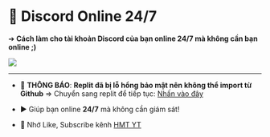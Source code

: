 # 🚀 Discord Online 24/7 

➔ **Cách làm cho tài khoản Discord của bạn online 24/7 mà không cần bạn online ;)**

<img src="https://raw.githubusercontent.com/HMT2008/Discord-Online-24-7/main/image.png"/>

---
- 🛑 **THÔNG BÁO**: **Replit đã bị lỗ hổng bảo mật nên không thể import từ Github** => Chuyển sang replit để tiếp tục: [Nhấn vào đây](https://replit.com/@HMT2008/Discord-Online-247)

- ▶️ Giúp bạn online **24/7** mà không cần giám sát!

- 🔔 Nhớ Like, Subscribe kênh [HMT YT](https://www.youtube.com/channel/UCkAI9_OVMYeexK_gk2HgZZg)





